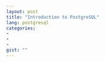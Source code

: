 ```yaml
---
layout: post
title: "Introduction to PostgreSQL"
lang: postgresql
categories:
- 
- 
- 
gist: ""
---
```


